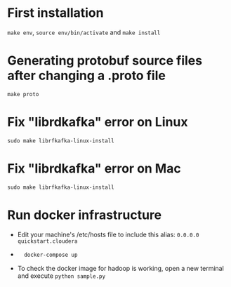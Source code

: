 # First installation
`make env`, `source env/bin/activate` and `make install`

# Generating protobuf source files after changing a .proto file
`make proto`

# Fix "librdkafka" error on Linux
`sudo make librfkafka-linux-install`

# Fix "librdkafka" error on Mac
`sudo make librfkafka-linux-install`

# Run docker infrastructure
- Edit your machine's /etc/hosts file to include this alias:
  `0.0.0.0 quickstart.cloudera`
- ```bash
    docker-compose up
  ```
- To check the docker image for hadoop is working, open a new terminal
  and execute `python sample.py`
